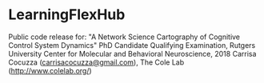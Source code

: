 # LearningFlexHub
Public code release for: "A Network Science Cartography of Cognitive Control System Dynamics"
PhD Candidate Qualifying Examination, Rutgers University Center for Molecular and Behavioral Neuroscience, 2018
Carrisa Cocuzza (carrisacocuzza@gmail.com), The Cole Lab (http://www.colelab.org/)
